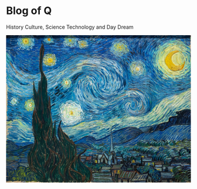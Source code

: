 # Blog of Q

History Culture, Science Technology and Day Dream

![The Starry Night](./Collections/img/StarryNight.jpg)
